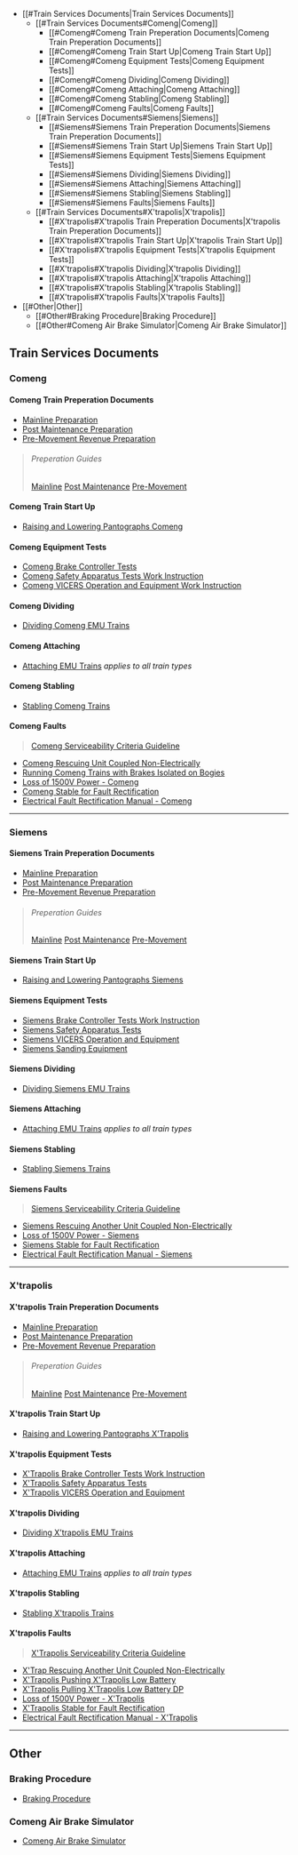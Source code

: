 - [[#Train Services Documents|Train Services Documents]]
	- [[#Train Services Documents#Comeng|Comeng]]
		- [[#Comeng#Comeng Train Preperation Documents|Comeng Train Preperation Documents]]
		- [[#Comeng#Comeng Train Start Up|Comeng Train Start Up]]
		- [[#Comeng#Comeng Equipment Tests|Comeng Equipment Tests]]
		- [[#Comeng#Comeng Dividing|Comeng Dividing]]
		- [[#Comeng#Comeng Attaching|Comeng Attaching]]
		- [[#Comeng#Comeng Stabling|Comeng Stabling]]
		- [[#Comeng#Comeng Faults|Comeng Faults]]
	- [[#Train Services Documents#Siemens|Siemens]]
		- [[#Siemens#Siemens Train Preperation Documents|Siemens Train Preperation Documents]]
		- [[#Siemens#Siemens Train Start Up|Siemens Train Start Up]]
		- [[#Siemens#Siemens Equipment Tests|Siemens Equipment Tests]]
		- [[#Siemens#Siemens Dividing|Siemens Dividing]]
		- [[#Siemens#Siemens Attaching|Siemens Attaching]]
		- [[#Siemens#Siemens Stabling|Siemens Stabling]]
		- [[#Siemens#Siemens Faults|Siemens Faults]]
	- [[#Train Services Documents#X'trapolis|X'trapolis]]
		- [[#X'trapolis#X'trapolis Train Preperation Documents|X'trapolis Train Preperation Documents]]
		- [[#X'trapolis#X'trapolis Train Start Up|X'trapolis Train Start Up]]
		- [[#X'trapolis#X'trapolis Equipment Tests|X'trapolis Equipment Tests]]
		- [[#X'trapolis#X'trapolis Dividing|X'trapolis Dividing]]
		- [[#X'trapolis#X'trapolis Attaching|X'trapolis Attaching]]
		- [[#X'trapolis#X'trapolis Stabling|X'trapolis Stabling]]
		- [[#X'trapolis#X'trapolis Faults|X'trapolis Faults]]
- [[#Other|Other]]
	- [[#Other#Braking Procedure|Braking Procedure]]
	- [[#Other#Comeng Air Brake Simulator|Comeng Air Brake Simulator]]




## Train Services Documents



### Comeng
#### Comeng Train Preperation Documents
- [Mainline Preparation](https://paperlite.metroapp.com.au/#/media/467/5896430)
- [Post Maintenance Preparation](https://paperlite.metroapp.com.au/#/media/467/5896401)
- [Pre-Movement Revenue Preparation](https://paperlite.metroapp.com.au/#/media/467/5896397)
> ###### Preperation Guides
> [Mainline](https://paperlite.metroapp.com.au/#/media/3710811/1782888)
> [Post Maintenance](https://paperlite.metroapp.com.au/#/media/3710811/1782892)
> [Pre-Movement](https://paperlite.metroapp.com.au/#/media/3710811/1782899)

#### Comeng Train Start Up
- [Raising and Lowering Pantographs Comeng](https://paperlite.metroapp.com.au/#/media/467/5895920)

#### Comeng Equipment Tests
- [Comeng Brake Controller Tests](https://paperlite.metroapp.com.au/#/media/467/6730734)
- [Comeng Safety Apparatus Tests Work Instruction](https://paperlite.metroapp.com.au/#/media/467/6842487)
- [Comeng VICERS Operation and Equipment Work Instruction](https://paperlite.metroapp.com.au/#/media/467/6754850)

#### Comeng Dividing
- [Dividing Comeng EMU Trains](https://paperlite.metroapp.com.au/#/media/467/5896464)

#### Comeng Attaching
- [Attaching EMU Trains](https://paperlite.metroapp.com.au/#/media/4592853/5881392) *applies to all train types*
#### Comeng Stabling
- [Stabling Comeng Trains](https://paperlite.metroapp.com.au/#/media/467/5895943)

#### Comeng Faults
>[Comeng Serviceability Criteria Guideline](https://paperlite.metroapp.com.au/#/media/467/7219837)
- [Comeng Rescuing Unit Coupled Non-Electrically](https://paperlite.metroapp.com.au/#/media/467/5895911)
- [Running Comeng Trains with Brakes Isolated on Bogies](https://paperlite.metroapp.com.au/#/media/467/5896484)
- [Loss of 1500V Power - Comeng](https://paperlite.metroapp.com.au/#/media/467/5895931)
- [Comeng Stable for Fault Rectification](https://paperlite.metroapp.com.au/#/media/467/5895901)
- [Electrical Fault Rectification Manual - Comeng](https://paperlite.metroapp.com.au/#/media/467/5896474)

---
### Siemens


#### Siemens Train Preperation Documents

- [Mainline Preparation](https://paperlite.metroapp.com.au/#/media/500/5904122)
- [Post Maintenance Preparation](https://paperlite.metroapp.com.au/#/media/500/5904058)
- [Pre-Movement Revenue Preparation](https://paperlite.metroapp.com.au/#/media/500/5904048)
> ###### Preperation Guides
> [Mainline](https://paperlite.metroapp.com.au/#/media/4158860/1783020)
> [Post Maintenance](https://paperlite.metroapp.com.au/#/media/4158860/1783024)
> [Pre-Movement](https://paperlite.metroapp.com.au/#/media/4158860/1783028)

#### Siemens Train Start Up
- [Raising and Lowering Pantographs Siemens](https://paperlite.metroapp.com.au/#/media/500/5903801)



#### Siemens Equipment Tests
- [Siemens Brake Controller Tests Work Instruction](https://paperlite.metroapp.com.au/#/media/500/6842474)
- [Siemens Safety Apparatus Tests](https://paperlite.metroapp.com.au/#/media/500/5904069)
- [Siemens VICERS Operation and Equipment](https://paperlite.metroapp.com.au/#/media/500/5904037)
- [Siemens Sanding Equipment](https://paperlite.metroapp.com.au/#/media/500/5904088)


#### Siemens Dividing
- [Dividing Siemens EMU Trains](https://paperlite.metroapp.com.au/#/media/500/5904138)


#### Siemens Attaching
- [Attaching EMU Trains](https://paperlite.metroapp.com.au/#/media/4592853/5881392) *applies to all train types*


#### Siemens Stabling
- [Stabling Siemens Trains](https://paperlite.metroapp.com.au/#/media/500/5903992)


#### Siemens Faults
>[Siemens Serviceability Criteria Guideline](https://paperlite.metroapp.com.au/#/media/500/7219858)
- [Siemens Rescuing Another Unit Coupled Non-Electrically](https://paperlite.metroapp.com.au/#/media/500/5903795)
- [Loss of 1500V Power - Siemens](https://paperlite.metroapp.com.au/#/media/500/5903752)
- [Siemens Stable for Fault Rectification](https://paperlite.metroapp.com.au/#/media/500/5903789)
- [Electrical Fault Rectification Manual - Siemens](https://paperlite.metroapp.com.au/#/media/500/5904156)


---



### X'trapolis


#### X'trapolis Train Preperation Documents


- [Mainline Preparation](https://paperlite.metroapp.com.au/#/media/501/5908591)
- [Post Maintenance Preparation](https://paperlite.metroapp.com.au/#/media/501/5908505)
- [Pre-Movement Revenue Preparation](https://paperlite.metroapp.com.au/#/media/501/5908498)
>  ###### Preperation Guides
> [Mainline](https://paperlite.metroapp.com.au/#/media/3710773/1783100)
[Post Maintenance](https://paperlite.metroapp.com.au/#/media/3710773/1783104)
[Pre-Movement](https://paperlite.metroapp.com.au/#/media/3710773/1783108)

#### X'trapolis Train Start Up
- [Raising and Lowering Pantographs X'Trapolis](https://paperlite.metroapp.com.au/#/media/501/5908441)



#### X'trapolis Equipment Tests
- [X'Trapolis Brake Controller Tests Work Instruction](https://paperlite.metroapp.com.au/#/media/501/6842450)
- [X'Trapolis Safety Apparatus Tests](https://paperlite.metroapp.com.au/#/media/501/5908513)
- [X'Trapolis VICERS Operation and Equipment](https://paperlite.metroapp.com.au/#/media/501/5908575)





#### X'trapolis Dividing
- [Dividing X’trapolis EMU Trains](https://paperlite.metroapp.com.au/#/media/501/5908600)


#### X'trapolis Attaching
- [Attaching EMU Trains](https://paperlite.metroapp.com.au/#/media/4592853/5881392) *applies to all train types*


#### X'trapolis Stabling
- [Stabling X'trapolis Trains](https://paperlite.metroapp.com.au/#/media/501/5908465)


#### X'trapolis Faults
>[X'Trapolis Serviceability Criteria Guideline](https://paperlite.metroapp.com.au/#/media/501/7219848)
- [X'Trap Rescuing Another Unit Coupled Non-Electrically](https://paperlite.metroapp.com.au/#/media/501/5908433)
- [X'Trapolis Pushing X'Trapolis Low Battery](https://paperlite.metroapp.com.au/#/media/501/5908544)
- [X'Trapolis Pulling X'Trapolis Low Battery DP](https://paperlite.metroapp.com.au/#/media/501/5908560)
- [Loss of 1500V Power - X'Trapolis](https://paperlite.metroapp.com.au/#/media/501/5908419)
- [X'Trapolis Stable for Fault Rectification](https://paperlite.metroapp.com.au/#/media/501/5908427)
- [Electrical Fault Rectification Manual - X'Trapolis](https://paperlite.metroapp.com.au/#/media/501/5908611)


---



## Other
### Braking Procedure
- [Braking Procedure](https://paperlite.metroapp.com.au/#/media/4592858/7005636)


### Comeng Air Brake Simulator
- [Comeng Air Brake Simulator](https://comeng-brake-simulator.firebaseapp.com/)